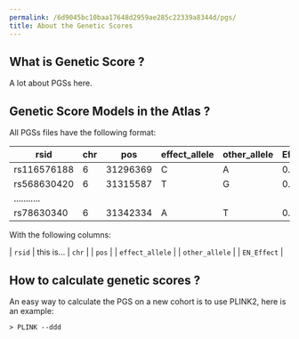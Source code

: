 ```yaml
---
permalink: /6d9045bc10baa17648d2959ae285c22339a8344d/pgs/
title: About the Genetic Scores
---
```


## What is Genetic Score ? 

A lot about PGSs here.


## Genetic Score Models in the Atlas ? 
All PGSs files have the following format:

| rsid | chr | pos | effect_allele | other_allele | Effect |
| --- | --- | -- | --- | --- | --- |
| rs116576188 | 6 | 31296369 | C | A | 0.015 |
| rs568630420 | 6 | 31315587 | T | G | 0.02 |
| ........... |  | |  |  |  |
| rs78630340 | 6 | 31342334 | A | T | 0.05 |

With the following columns:

| `rsid` | this is...
| `chr` |
| `pos` |
| `effect_allele` |
| `other_allele` |
| `EN_Effect` |


## How to calculate genetic scores ? 
An easy way to calculate the PGS on a new cohort is to use PLINK2, here is an example:

```shell
> PLINK --ddd
```